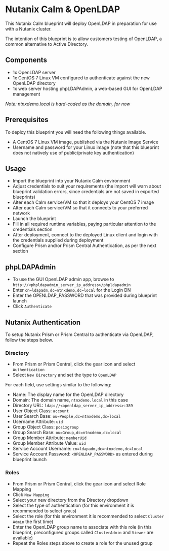 # Nutanix Calm & OpenLDAP

This Nutanix Calm blueprint will deploy OpenLDAP in preparation for use with a Nutanix cluster.

The intention of this blueprint is to allow customers testing of OpenLDAP, a common alternative to Active Directory.

## Components

- 1x OpenLDAP server
- 1x CentOS 7 Linux VM configured to authenticate against the new OpenLDAP directory
- 1x web server hosting phpLDAPAdmin, a web-based GUI for OpenLDAP management

*Note: ntnxdemo.local is hard-coded as the domain, for now*

## Prerequisites

To deploy this blueprint you will need the following things available.

- A CentOS 7 Linux VM image, published via the Nutanix Image Service
- Username and password for your Linux image (note that this blueprint does not natively use of public/private key authentication)

## Usage

- Import the blueprint into your Nutanix Calm environment
- Adjust credentials to suit your requirements (the import will warn about blueprint validation errors, since credentials are not saved in exported blueprints)
- Alter each Calm service/VM so that it deploys your CentOS 7 image
- Alter each Calm service/VM so that it connects to your preferred network
- Launch the blueprint
- Fill in all required runtime variables, paying particular attention to the credentials section
- After deployment, connect to the deployed Linux client and login with the credentials supplied during deployment
- Configure Prism and/or Prism Central Authentication, as per the next section

## phpLDAPAdmin

- To use the GUI OpenLDAP admin app, browse to `http://<phpldapadmin_server_ip_address>/phpldapadmin`
- Enter `cn=ldapadm,dc=ntnxdemo,dc=local` for the Login DN
- Enter the OPENLDAP_PASSWORD that was provided during blueprint launch
- Click `Authenticate`

## Nutanix Authentication

To setup Nutanix Prism or Prism Central to authenticate via OpenLDAP, follow the steps below.

### Directory

- From Prism or Prism Central, click the gear icon and select `Authentication`
- Select `New Directory` and set the type to `OpenLDAP`

For each field, use settings similar to the following:

- Name: The display name for the OpenLDAP directory
- Domain: The domain name, `ntnxdemo.local` in this case
- Directory URL: `ldap://<openldap_server_ip_address>:389`
- User Object Class: `account`
- User Search Base: `ou=People,dc=ntnxdemo,dc=local`
- Username Attribute: `uid`
- Group Object Class: `posixgroup`
- Group Search Base: `ou=Group,dc=ntnxdemo,dc=local`
- Group Member Attribute: `memberUid`
- Group Member Attribute Value: `uid`
- Service Account Username: `cn=ldapadm,dc=ntnxdemo,dc=local`
- Service Account Password: `<OPENLDAP_PASSWORD>` as entered during blueprint launch

### Roles

- From Prism or Prism Central, click the gear icon and select Role Mapping
- Click `New Mapping`
- Select your new directory from the Directory dropdown
- Select the type of authentication (for this environment it is recommended to select `group`)
- Select the role (for this environment it is recommended to select `Cluster Admin` the first time)
- Enter the OpenLDAP group name to associate with this role (in this blueprint, preconfigured groups called `ClusterAdmin` and `Viewer` are available)
- Repeat the Roles steps above to create a role for the unused group
